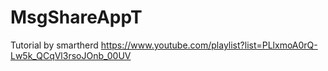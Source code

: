 # MsgShareAppT

Tutorial by smartherd
https://www.youtube.com/playlist?list=PLlxmoA0rQ-Lw5k_QCqVl3rsoJOnb_00UV
